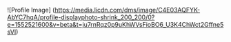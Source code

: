 ![Profile Image] (https://media.licdn.com/dms/image/C4E03AQFYK-AbYC7hqA/profile-displayphoto-shrink_200_200/0?e=1552521600&v=beta&t=ju7rnRqz0p9uKhWVsFioBO6_U3K4ChWct2Gffne5sVI)
